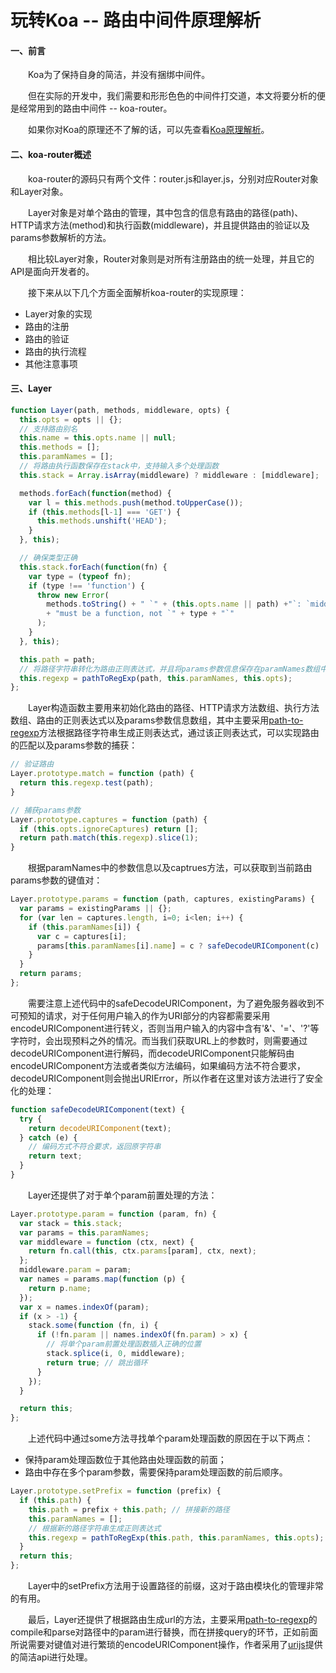 # 玩转Koa -- 路由中间件原理解析

#### 一、前言

  &emsp;&emsp;Koa为了保持自身的简洁，并没有捆绑中间件。

  &emsp;&emsp;但在实际的开发中，我们需要和形形色色的中间件打交道，本文将要分析的便是经常用到的路由中间件 -- koa-router。

  &emsp;&emsp;如果你对Koa的原理还不了解的话，可以先查看[Koa原理解析](https://juejin.im/post/5c1631eff265da615f772b59)。

#### 二、koa-router概述

  &emsp;&emsp;koa-router的源码只有两个文件：router.js和layer.js，分别对应Router对象和Layer对象。

  &emsp;&emsp;Layer对象是对单个路由的管理，其中包含的信息有路由的路径(path)、HTTP请求方法(method)和执行函数(middleware)，并且提供路由的验证以及params参数解析的方法。

  &emsp;&emsp;相比较Layer对象，Router对象则是对所有注册路由的统一处理，并且它的API是面向开发者的。

  &emsp;&emsp;接下来从以下几个方面全面解析koa-router的实现原理：

  - Layer对象的实现
  - 路由的注册
  - 路由的验证
  - 路由的执行流程
  - 其他注意事项

#### 三、Layer

```JavaScript
function Layer(path, methods, middleware, opts) {
  this.opts = opts || {};
  // 支持路由别名
  this.name = this.opts.name || null;
  this.methods = [];
  this.paramNames = [];
  // 将路由执行函数保存在stack中，支持输入多个处理函数
  this.stack = Array.isArray(middleware) ? middleware : [middleware];

  methods.forEach(function(method) {
    var l = this.methods.push(method.toUpperCase());
    if (this.methods[l-1] === 'GET') {
      this.methods.unshift('HEAD');
    }
  }, this);

  // 确保类型正确
  this.stack.forEach(function(fn) {
    var type = (typeof fn);
    if (type !== 'function') {
      throw new Error(
        methods.toString() + " `" + (this.opts.name || path) +"`: `middleware` "
        + "must be a function, not `" + type + "`"
      );
    }
  }, this);

  this.path = path;
  // 将路径字符串转化为路由正则表达式，并且将params参数信息保存在paramNames数组中
  this.regexp = pathToRegExp(path, this.paramNames, this.opts);
};
```

  &emsp;&emsp;Layer构造函数主要用来初始化路由的路径、HTTP请求方法数组、执行方法数组、路由的正则表达式以及params参数信息数组，其中主要采用[path-to-regexp](https://github.com/pillarjs/path-to-regexp)方法根据路径字符串生成正则表达式，通过该正则表达式，可以实现路由的匹配以及params参数的捕获：

```JavaScript
// 验证路由
Layer.prototype.match = function (path) {
  return this.regexp.test(path);
}

// 捕获params参数
Layer.prototype.captures = function (path) {
  if (this.opts.ignoreCaptures) return [];
  return path.match(this.regexp).slice(1);
}
```

  &emsp;&emsp;根据paramNames中的参数信息以及captrues方法，可以获取到当前路由params参数的键值对：

```JavaScript
Layer.prototype.params = function (path, captures, existingParams) {
  var params = existingParams || {};
  for (var len = captures.length, i=0; i<len; i++) {
    if (this.paramNames[i]) {
      var c = captures[i];
      params[this.paramNames[i].name] = c ? safeDecodeURIComponent(c) : c;
    }
  }
  return params;
};
```

  &emsp;&emsp;需要注意上述代码中的safeDecodeURIComponent，为了避免服务器收到不可预知的请求，对于任何用户输入的作为URI部分的内容都需要采用encodeURIComponent进行转义，否则当用户输入的内容中含有'&'、'='、'?'等字符时，会出现预料之外的情况。而当我们获取URL上的参数时，则需要通过decodeURIComponent进行解码，而decodeURIComponent只能解码由encodeURIComponent方法或者类似方法编码，如果编码方法不符合要求，decodeURIComponent则会抛出URIError，所以作者在这里对该方法进行了安全化的处理：

```JavaScript
function safeDecodeURIComponent(text) {
  try {
    return decodeURIComponent(text);
  } catch (e) {
    // 编码方式不符合要求，返回原字符串
    return text;
  }
}
```

  &emsp;&emsp;Layer还提供了对于单个param前置处理的方法：

```JavaScript
Layer.prototype.param = function (param, fn) {
  var stack = this.stack;
  var params = this.paramNames;
  var middleware = function (ctx, next) {
    return fn.call(this, ctx.params[param], ctx, next);
  };
  middleware.param = param;
  var names = params.map(function (p) {
    return p.name;
  });
  var x = names.indexOf(param);
  if (x > -1) {
    stack.some(function (fn, i) {
      if (!fn.param || names.indexOf(fn.param) > x) {
        // 将单个param前置处理函数插入正确的位置
        stack.splice(i, 0, middleware);
        return true; // 跳出循环
      }
    });
  }

  return this;
};
```

  &emsp;&emsp;上述代码中通过some方法寻找单个param处理函数的原因在于以下两点：

  - 保持param处理函数位于其他路由处理函数的前面；
  - 路由中存在多个param参数，需要保持param处理函数的前后顺序。

```JavaScript
Layer.prototype.setPrefix = function (prefix) {
  if (this.path) {
    this.path = prefix + this.path; // 拼接新的路径
    this.paramNames = [];
    // 根据新的路径字符串生成正则表达式
    this.regexp = pathToRegExp(this.path, this.paramNames, this.opts);
  }
  return this;
};
```
  &emsp;&emsp;Layer中的setPrefix方法用于设置路径的前缀，这对于路由模块化的管理非常的有用。

  &emsp;&emsp;最后，Layer还提供了根据路由生成url的方法，主要采用[path-to-regexp](https://github.com/pillarjs/path-to-regexp)的compile和parse对路径中的param进行替换，而在拼接query的环节，正如前面所说需要对键值对进行繁琐的encodeURIComponent操作，作者采用了[urijs](https://github.com/medialize/URI.js)提供的简洁api进行处理。


